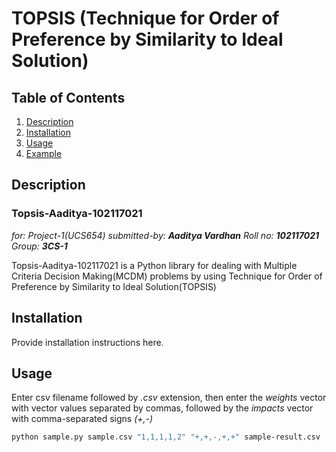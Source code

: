 # TOPSIS (Technique for Order of Preference by Similarity to Ideal Solution)

## Table of Contents

1. [Description](#description)
2. [Installation](#installation)
3. [Usage](#usage)
4. [Example](#example)

## Description

### Topsis-Aaditya-102117021

*for: Project-1(UCS654) submitted-by: **Aaditya Vardhan** Roll no: **102117021** Group: **3CS-1***

Topsis-Aaditya-102117021 is a Python library for dealing with Multiple Criteria Decision Making(MCDM) problems by using Technique for Order of Preference by Similarity to Ideal Solution(TOPSIS)

## Installation

Provide installation instructions here.

## Usage

Enter csv filename followed by *.csv* extension, then enter the *weights* vector with vector values separated by commas, followed by the *impacts* vector with comma-separated signs *(+,-)*

```bash
python sample.py sample.csv "1,1,1,1,2" "+,+,-,+,+" sample-result.csv

